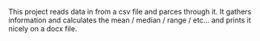 This project reads data in from a csv file and parces through it. It gathers information and calculates the mean / median / range / etc... and prints it nicely on a docx file.
